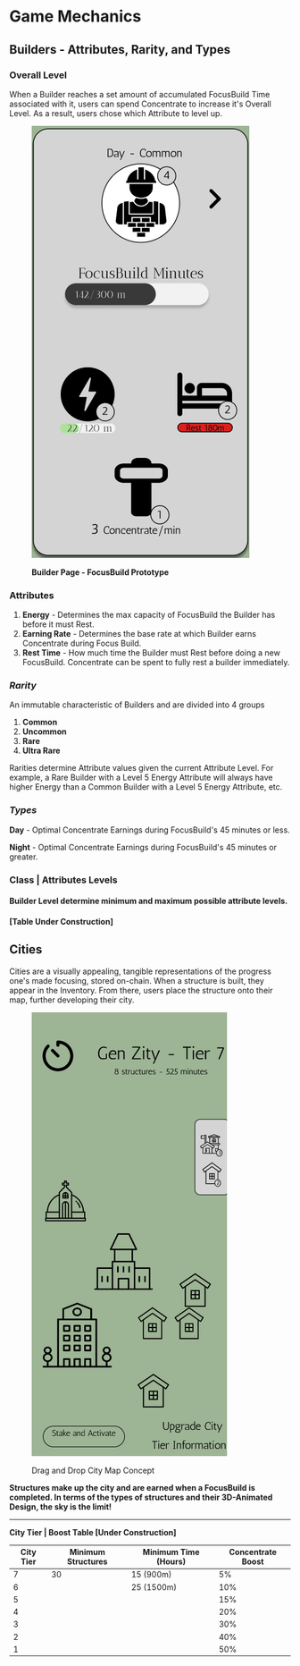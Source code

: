 # Game Mechanics

## Builders - Attributes, Rarity, and Types

### Overall Level

When a Builder reaches a set amount of accumulated FocusBuild Time associated with it, users can spend Concentrate to increase it's Overall Level. As a result, users chose which Attribute to level up.



<figure><img src="../.gitbook/assets/Screen Shot 2022-10-28 at 3.13.48 PM.png" alt=""><figcaption><p><strong>Builder Page - FocusBuild Prototype</strong></p></figcaption></figure>

### **Attributes**

1. **Energy** - Determines the max capacity of FocusBuild the Builder has before it must Rest.&#x20;
2. **Earning Rate** - Determines the base rate at which Builder earns Concentrate during Focus Build.
3. **Rest Time** - How much time the Builder must Rest before doing a new FocusBuild. Concentrate can be spent to fully rest a builder immediately.&#x20;

### _Rarity_

An immutable characteristic of Builders and are divided into 4 groups&#x20;

1. **Common**
2. **Uncommon**
3. **Rare**&#x20;
4. **Ultra Rare**

Rarities determine Attribute values given the current Attribute Level. For example, a Rare Builder with a Level 5 Energy Attribute will always have higher Energy than a Common Builder with a Level 5 Energy Attribute, etc.&#x20;

### _Types_

**Day** - Optimal Concentrate Earnings during FocusBuild's 45 minutes or less.

**Night** - Optimal Concentrate Earnings during FocusBuild's 45 minutes or greater.

### **Class | Attributes Levels** &#x20;

#### **Builder Level determine minimum and maximum possible attribute levels.**&#x20;

#### **\[Table Under Construction]**

## Cities

Cities are a visually appealing, tangible representations of the progress one's made focusing, stored on-chain. When a structure is built, they appear in the Inventory. From there, users place the structure onto their map, further developing their city.&#x20;

<figure><img src="../.gitbook/assets/Screen Shot 2022-10-12 at 2.34.43 PM.png" alt=""><figcaption><p>Drag and Drop City Map Concept</p></figcaption></figure>

**Structures make up the city and are earned when a FocusBuild is completed. In terms of the types of structures and their 3D-Animated Design, the sky is the limit!**

****

**City Tier | Boost Table \[Under Construction]**

| City Tier | Minimum Structures | Minimum Time (Hours) | Concentrate Boost |
| --------- | ------------------ | -------------------- | ----------------- |
| 7         | 30                 | 15 (900m)            | 5%                |
| 6         |                    | 25 (1500m)           | 10%               |
| 5         |                    |                      | 15%               |
| 4         |                    |                      | 20%               |
| 3         |                    |                      | 30%               |
| 2         |                    |                      | 40%               |
| 1         |                    |                      | 50%               |
